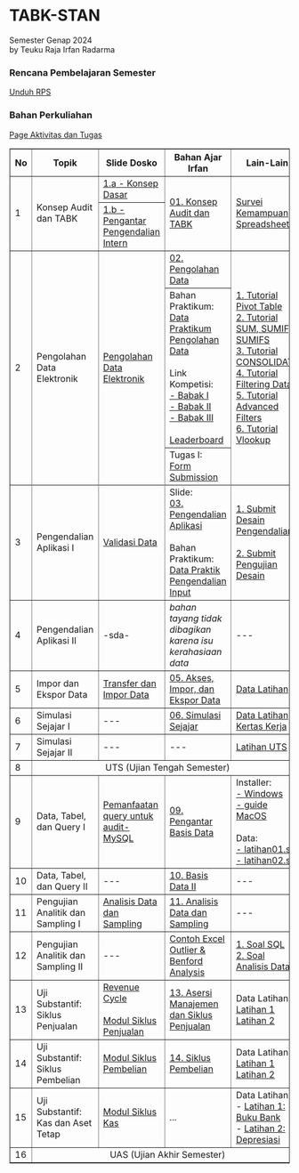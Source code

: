 # TABK-STAN
Semester Genap 2024<br>
by Teuku Raja Irfan Radarma

### Rencana Pembelajaran Semester
[Unduh RPS](<https://github.com/irfanradarma/TABK-STAN/raw/main/Usulan%20RPS%20TABK%20%20format%20baru%20Semester%20genap%20%202023-2024-per%202024%20Feb%2020.doc>)

### Bahan Perkuliahan

<a href="https://tabk-stan.streamlit.app" target="_blank">Page Aktivitas dan Tugas</a><br>


<table border="1" width="100%">
  <tr>
    <th>No</th>
    <th>Topik</th>
    <th>Slide Dosko</th>
    <th>Bahan Ajar Irfan</th>
    <th>Lain-Lain</th>
  </tr>
  <tr>
    <td rowspan="2">1</td>
    <td rowspan="2">Konsep Audit dan TABK</td>
    <td><a href="https://github.com/irfanradarma/TABK-STAN/raw/main/slide/Week%2001%20-%20Konsep%20TABK/Dosko/TABK%20pertemuan%201.a%20-%20Konsep%20Dasar.pptx">1.a - Konsep Dasar</a></td>
    <td rowspan="2"><a href="https://github.com/irfanradarma/TABK-STAN/raw/main/slide/Week%2001%20-%20Konsep%20TABK/01.%20Konsep%20Audit%20dan%20TABK.pdf">01. Konsep Audit dan TABK</a></td>
    <td rowspan="2"><a href="https://forms.gle/uJiAX6XZKif5Gmeq5" target="_blank">Survei Kemampuan Spreadsheet</a></td>
  </tr>
  <tr>
    <td><a href="https://github.com/irfanradarma/TABK-STAN/raw/main/slide/Week%2001%20-%20Konsep%20TABK/Dosko/TABK%20pertemuan%201.b%20-%20Pengantar%20Pengendalian%20Intern.pptx">1.b - Pengantar Pengendalian Intern</a></td>
  </tr>
  <tr>
    <td rowspan="3">2</td>
    <td rowspan="3">Pengolahan Data Elektronik</td>
    <td rowspan="3"><a href="https://github.com/irfanradarma/TABK-STAN/raw/main/slide/Week%2002%20-%20Pengolahan%20Data/Dosko/kuliah-02.zip">Pengolahan Data Elektronik</a></td>
    <td><a href="https://github.com/irfanradarma/TABK-STAN/raw/main/slide/Week%2002%20-%20Pengolahan%20Data/02.%20Pengolahan%20Data.pptx" target="_blank">02. Pengolahan Data</a></td>
    <td rowspan="3"><a href="https://www.youtube.com/watch?v=Kwn8GJyNv64" target="_blank">1. Tutorial Pivot Table</a><br>
    <a href="https://www.youtube.com/watch?v=bhfRlU_bNmw" target="_blank">2. Tutorial SUM, SUMIF, SUMIFS</a><br>
    <a href="https://www.youtube.com/watch?v=OekP7P-Xw4I" target="_blank">3. Tutorial CONSOLIDATE</a><br>
    <a href="https://www.youtube.com/watch?v=JNZqRYkgZ4c" target="_blank">4. Tutorial Filtering Data</a><br>
    <a href="https://www.youtube.com/watch?v=UV-SPoVkDaU" target="_blank">5. Tutorial Advanced Filters</a><br>
    <a href="https://www.youtube.com/watch?v=LKbRkIIVG60&pp=ygUQdHV0b3JpYWwgdmxvb2t1cA%3D%3D" target="_blank">6. Tutorial Vlookup</a></td>
  </tr>
  <tr>
    <td>Bahan Praktikum:<br><a href="https://github.com/irfanradarma/TABK-STAN/raw/main/slide/Week%2002%20-%20Pengolahan%20Data/Data%20Praktik%20Minggu-2.xlsx" target="_blank">Data Praktikum Pengolahan Data</a><br><br>
    Link Kompetisi:<br>
    <a href="https://forms.gle/SwAaeJxDtym4NVyx6" target="_blank">- Babak I</a><br>
    <a href="https://forms.gle/QAYDQX7QzLyQw2Gq5" target="_blank">- Babak II</a><br>
    <a href="https://forms.gle/PcfgmzPVte9aSDzBA" target="_blank">- Babak III</a><br>
    <br>
    <a href="https://tabk-stan.streamlit.app/">Leaderboard</a></td>
  </tr>
    <td>Tugas I:<br><a href="https://forms.gle/cydE4PMufwyGxj3q8">Form Submission</a>
    </td>
  <tr>
  </tr>
  <tr>
    <td>3</td>
    <td>Pengendalian Aplikasi I</td>
    <td><a href="https://github.com/irfanradarma/TABK-STAN/raw/main/slide/Week%2003%20-%20Pengendalian%20Aplikasi/Dosko/Validasi%20Data.pptx" target="_blank">Validasi Data</a></td>
    <td>Slide:<br>
        <a href="https://github.com/irfanradarma/TABK-STAN/raw/main/slide/Week%2003%20-%20Pengendalian%20Aplikasi/03.%20Pengendalian%20Aplikasi.pdf" target="_blank">03. Pengendalian Aplikasi</a><br><br>
        Bahan Praktikum:<br>
        <a href="https://github.com/irfanradarma/TABK-STAN/raw/main/slide/Week%2003%20-%20Pengendalian%20Aplikasi/Data%20Praktik%20Minggu-3.xlsx" target="_blank">Data Praktik Pengendalian Input</a></td>
    <td><a href="https://forms.gle/SghsmtAwdDKDhen57" target="_blank">1. Submit Desain Pengendalian</a><br><br>
        <a href="https://forms.gle/AUzDF3TeDP7anbS26" target="_blank">2. Submit Pengujian Desain</a></td>
  </tr>
  <tr>
    <td>4</td>
    <td>Pengendalian Aplikasi II</td>
    <td>-sda-</td>
    <td><i>bahan tayang tidak dibagikan karena isu kerahasiaan data</i></td>
    <td>---</td>
  </tr>
  <tr>
    <td>5</td>
    <td>Impor dan Ekspor Data</td>
    <td><a href="https://github.com/irfanradarma/TABK-STAN/raw/main/slide/Week%2005%20-%20Impor%20dan%20Ekspor/Dosko/TABK%20pertemuan%203%20-%20Transfer%20dan%20Impor%20Data.pptx" target="_blank">Transfer dan Impor Data</a></td>
    <td><a href="https://github.com/irfanradarma/TABK-STAN/raw/main/slide/Week%2005%20-%20Impor%20dan%20Ekspor/05.%20Impor%20Data.pptx" target="_blank">05. Akses, Impor, dan Ekspor Data</a></td>
    <td><a href="https://github.com/irfanradarma/TABK-STAN/raw/main/slide/Week%2005%20-%20Impor%20dan%20Ekspor/Data%20Impor.zip" target="_blank">Data Latihan</a></td>
  </tr>
  <tr>
    <td>6</td>
    <td>Simulasi Sejajar I</td>
    <td>---</td>
    <td><a href="https://github.com/irfanradarma/TABK-STAN/raw/main/slide/Week%2006%20-%20Simulasi%20Sejajar/06.%20Simulasi%20Sejajar.pptx" target="_blank">06. Simulasi Sejajar</a></td>
    <td><a href="https://github.com/irfanradarma/TABK-STAN/raw/main/slide/Week%2006%20-%20Simulasi%20Sejajar/Lat.6%20Data.xlsx" target="_blank">Data Latihan</a><br>
    <a href="https://github.com/irfanradarma/TABK-STAN/raw/main/slide/Week%2006%20-%20Simulasi%20Sejajar/Lat.6%20KertasKerja.xlsx" target="_blank">Kertas Kerja</a></td>
  </tr>
  <tr>
    <td>7</td>
    <td>Simulasi Sejajar II</td>
    <td>---</td>
    <td>---</td>
    <td><a href="https://github.com/irfanradarma/TABK-STAN/raw/main/slide/Week%2007%20-%20Simulasi%20Sejajar/Latihan%20UTS-2021.zip" target="_blank">Latihan UTS</a></td>
  </tr>
  <tr>
    <td>8</td>
    <td colspan="4" align="center" color="black">UTS (Ujian Tengah Semester)</td>
  </tr>
  <tr>
    <td>9</td>
    <td>Data, Tabel, dan Query I</td>
    <td><a href="https://github.com/irfanradarma/TABK-STAN/raw/main/slide/Week%2009%20-%20Basis%20Data/Dosko/Pemanfaatan%20query%20untuk%20audit-MySQL.pptx" target="_blank">Pemanfaatan query untuk audit-MySQL</a></td>
    <td><a href="https://github.com/irfanradarma/TABK-STAN/raw/main/slide/Week%2009%20-%20Basis%20Data/09.%20Intro%20to%20Database.pptx" target="_blank">09. Pengantar Basis Data</a></td>
    <td>Installer:<br>
    <a href="https://github.com/irfanradarma/TABK-STAN/raw/main/slide/Week%2009%20-%20Basis%20Data/Dosko/Installer/Windows.zip" target="_blank">- Windows</a><br>
    <a href="https://github.com/irfanradarma/TABK-STAN/raw/main/slide/Week%2009%20-%20Basis%20Data/Dosko/Installer/SQL MacOS.pptx" target="_blank">- guide MacOS</a><br><br>
    Data:<br>
    <a href="https://github.com/irfanradarma/TABK-STAN/raw/main/slide/Week%2009%20-%20Basis%20Data/Data/latihan01.sql" target="_blank">- latihan01.sql</a><br>
    <a href="https://github.com/irfanradarma/TABK-STAN/raw/main/slide/Week%2009%20-%20Basis%20Data/Data/latihan02.sql" target="_blank">- latihan02.sql</a></td>
  </tr>
  <tr>
    <td>10</td>
    <td>Data, Tabel, dan Query II</td>
    <td>---</td>
    <td><a href="https://github.com/irfanradarma/TABK-STAN/raw/main/slide/Week%2010%20-%20Basis%20Data%20II/10.%20Intro%20to%20Database%20II.pptx" target="_blank">10. Basis Data II</a></td>
    <td>---</td>
  </tr>
  <tr>
    <td>11</td>
    <td>Pengujian Analitik dan Sampling I</td>
    <td><a href="https://github.com/irfanradarma/TABK-STAN/raw/main/slide/Week%2011%20-%20Analisis%20Data%20dan%20Sampling/Dosko/Analisis%20Data%20_%20Sampling.pptx" target="_blank">Analisis Data dan Sampling</a></td>
    <td><a href="https://github.com/irfanradarma/TABK-STAN/raw/main/slide/Week%2011%20-%20Analisis%20Data%20dan%20Sampling/11.%20Analisis%20Data%20dan%20Sampling.pptx" target="_blank">11. Analisis Data dan Sampling</a></td>
    <td>---</td>
  </tr>
  <tr>
    <td>12</td>
    <td>Pengujian Analitik dan Sampling II</td>
    <td>---</td>
    <td><a href="https://github.com/irfanradarma/TABK-STAN/raw/main/slide/Week%2012%20-%20Analisis%20Data%20dan%20Sampling%20II/Contoh%20Outlier%20dan%20Benford%20Analysis.xlsx" target="_blank">Contoh Excel Outlier & Benford Analysis</a></td>
    <td><a href="https://github.com/irfanradarma/TABK-STAN/raw/main/slide/Week%2012%20-%20Analisis%20Data%20dan%20Sampling%20II/latihan/1.%20SQL.zip" target="_blank">1. Soal SQL</a><br>
    <a href="https://github.com/irfanradarma/TABK-STAN/raw/main/slide/Week%2012%20-%20Analisis%20Data%20dan%20Sampling%20II/latihan/2.%20Analisis%20Data%20dan%20Sampling.zip" target="_blank">2. Soal Analisis Data</a></td>
  </tr>
  <tr>
    <td>13</td>
    <td>Uji Substantif: Siklus Penjualan</td>
    <td><a href="https://github.com/irfanradarma/TABK-STAN/raw/main/slide/Week%2013%20-%20Siklus%20Penjualan/Revenue%20Cycle.pptx" target="_blank">Revenue Cycle</a><br><br>
    <a href="https://github.com/irfanradarma/TABK-STAN/raw/main/slide/Week%2013%20-%20Siklus%20Penjualan/TABK_AUDIT%20SIKLUS%20PENJUALAN.pdf" target="_blank">Modul Siklus Penjualan</a></td>
    <td><a href="https://github.com/irfanradarma/TABK-STAN/raw/main/slide/Week%2013%20-%20Siklus%20Penjualan/13.%20Asersi%20Manajemen%20dan%20Siklus%20Penjualan.pptx" target="_blank">13. Asersi Manajemen dan Siklus Penjualan</a></td>
    <td>Data Latihan<br>
    <a href="https://github.com/irfanradarma/TABK-STAN/raw/main/slide/Week%2013%20-%20Siklus%20Penjualan/EDP-Audit-Latihan-02%20-%20Data%20Penjualan.xls" target="_blank">Latihan 1</a><br>
    <a href="https://github.com/irfanradarma/TABK-STAN/raw/main/slide/Week%2013%20-%20Siklus%20Penjualan/EDP-Audit-Latihan-08%20-%20Data%20penjualan.xls" target="_blank">Latihan 2</a>
    </td>
  </tr>
    <tr>
    <td>14</td>
    <td>Uji Substantif: Siklus Pembelian</td>
    <td><a href="https://github.com/irfanradarma/TABK-STAN/raw/main/slide/Week%2014%20-%20Siklus%20Pembelian/TABK_AUDIT%20SIKLUS%20PEMBELIAN.pdf" target="_blank">Modul Siklus Pembelian</a></td>
    <td><a href="https://github.com/irfanradarma/TABK-STAN/raw/main/slide/Week%2014%20-%20Siklus%20Pembelian/14.%20Siklus%20Pembelian.pptx" target="_blank">14. Siklus Pembelian</a></td>
    <td>Data Latihan<br>
    <a href="https://github.com/irfanradarma/TABK-STAN/raw/main/slide/Week%2014%20-%20Siklus%20Pembelian/EDP-Audit-Latihan-09%20-%20Data%20Pembelian.xls" target="_blank">Latihan 1</a><br>
    <a href="https://github.com/irfanradarma/TABK-STAN/raw/main/slide/Week%2014%20-%20Siklus%20Pembelian/EDP-Audit-Latihan-10%20-%20Data%20Pembelian.xls" target="_blank">Latihan 2</a></td>
  </tr>
    <tr>
    <td>15</td>
    <td>Uji Substantif: Kas dan Aset Tetap</td>
    <td><a href="https://github.com/irfanradarma/TABK-STAN/raw/main/slide/Week%2015%20-%20Kas%20dan%20Aset%20Tetap/TABK_AUDIT%20KAS%20DAN%20SETARA%20KAS.pdf" target="_blank">Modul Siklus Kas</a></td>
    <td>...</td>
    <td>Data Latihan<br>
    - <a href="https://github.com/irfanradarma/TABK-STAN/raw/main/slide/Week%2015%20-%20Kas%20dan%20Aset%20Tetap/EDP-Audit-Latihan-05n%20-n%20Buku-Bank" target="_blank">Latihan 1: Buku Bank</a><br>
    - <a href="https://github.com/irfanradarma/TABK-STAN/raw/main/slide/Week%2015%20-%20Kas%20dan%20Aset%20Tetap/EDP-Audit-Latihan-06%20-%20Depresiasi.xls" target="_blank">Latihan 2: Depresiasi</a></td>
  </tr>
    <tr>
    <td>16</td>
    <td colspan="4" align="center">UAS (Ujian Akhir Semester)</td>
  </tr>
</table>
